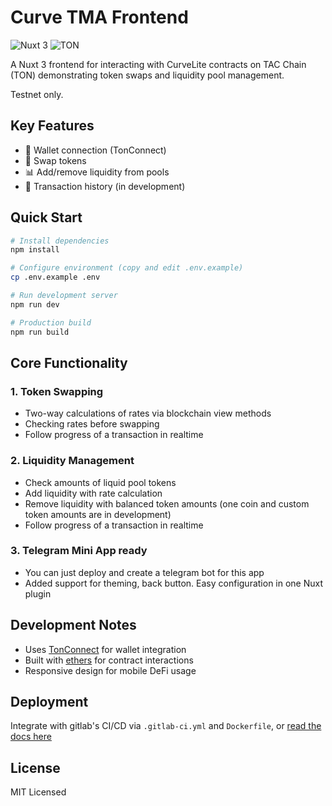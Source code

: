 # Curve TMA Frontend

![Nuxt 3](https://img.shields.io/badge/Nuxt-3.0+-00DC82?logo=nuxt.js)
![TON](https://img.shields.io/badge/Blockchain-TON-0088CC?logo=ton)

A Nuxt 3 frontend for interacting with CurveLite contracts on TAC Chain (TON) demonstrating
token swaps and liquidity pool management. 

Testnet only.

## Key Features

- 🔗 Wallet connection (TonConnect)
- 💱 Swap tokens
- 📊 Add/remove liquidity from pools
- 📖 Transaction history (in development)

## Quick Start

```bash
# Install dependencies
npm install

# Configure environment (copy and edit .env.example)
cp .env.example .env

# Run development server
npm run dev

# Production build
npm run build
```

## Core Functionality

### 1. Token Swapping
- Two-way calculations of rates via blockchain view methods
- Checking rates before swapping
- Follow progress of a transaction in realtime

### 2. Liquidity Management
- Check amounts of liquid pool tokens
- Add liquidity with rate calculation
- Remove liquidity with balanced token amounts (one coin and custom token amounts are in development)
- Follow progress of a transaction in realtime

### 3. Telegram Mini App ready
- You can just deploy and create a telegram bot for this app
- Added support for theming, back button. Easy configuration in one Nuxt plugin

## Development Notes

- Uses [TonConnect](https://www.npmjs.com/package/@tonconnect/ui) for wallet integration
- Built with [ethers](https://www.npmjs.com/package/ethers) for contract interactions
- Responsive design for mobile DeFi usage

## Deployment

Integrate with gitlab's CI/CD via `.gitlab-ci.yml` and `Dockerfile`, or [read the docs here](https://nuxt.com/docs/getting-started/deployment)

## License

MIT Licensed
